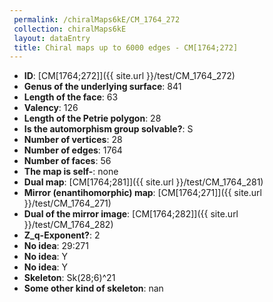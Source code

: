 ```yaml
--- 
 permalink: /chiralMaps6kE/CM_1764_272 
 collection: chiralMaps6kE
 layout: dataEntry
 title: Chiral maps up to 6000 edges - CM[1764;272]
---
```


- **ID**: [CM[1764;272]]({{ site.url }}/test/CM_1764_272)
- **Genus of the underlying surface**: 841
- **Length of the face**: 63
- **Valency**: 126
- **Length of the Petrie polygon**: 28
- **Is the automorphism group solvable?**: S
- **Number of vertices**: 28
- **Number of edges**: 1764
- **Number of faces**: 56
- **The map is self-**: none
- **Dual map**: [CM[1764;281]]({{ site.url }}/test/CM_1764_281)
- **Mirror (enantihomorphic) map**: [CM[1764;271]]({{ site.url }}/test/CM_1764_271)
- **Dual of the mirror image**: [CM[1764;282]]({{ site.url }}/test/CM_1764_282)
- **Z_q-Exponent?**: 2
- **No idea**:  29:271
- **No idea**: Y
- **No idea**: Y
- **Skeleton**: Sk(28;6)^21
- **Some other kind of skeleton**: nan
